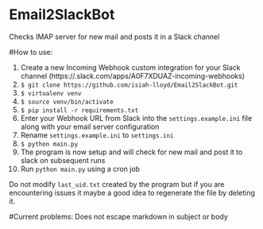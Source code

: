 # Email2SlackBot
Checks IMAP server for new mail and posts it in a Slack channel 

#How to use:
1. Create a new Incoming Webhook custom integration for your Slack channel (https://.slack.com/apps/A0F7XDUAZ-incoming-webhooks)
2. `$ git clone https://github.com/isiah-lloyd/Email2SlackBot.git`
3. `$ virtualenv venv`
4. `$ source venv/bin/activate`
5. `$ pip install -r requirements.txt`
6. Enter your Webhook URL from Slack into the `settings.example.ini` file along with your email server configuration
7. Rename `settings.example.ini` to `settings.ini`
8. `$ python main.py`
9. The program is now setup and will check for new mail and post it to slack on subsequent runs
10. Run `python main.py` using a cron job

Do not modify `last_uid.txt` created by the program but if you are encountering issues it maybe a good idea to regenerate the file by deleting it.

#Current problems:
Does not escape markdown in subject or body


